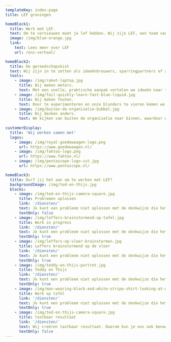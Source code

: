 ```yaml
---
templateKey: index-page
title: LEF groningen

homeBlock1:
  title: Werk met LEF.
  text: Om te vernieuwen moet je lef hebben. Wij zijn LEF, een team van twintigers met bravoure en een scherpe blik. Door te confronteren en te verrassen dagen wij organisaties uit om te innoveren en te veranderen.
  image: /img/blue-orange.jpg
  link:
    text: Lees meer over LEF
    url: /ons-verhaal/

homeBlock2:
  title: De gereedschapskist
  text: Wij zijn in te zetten als ideeënbrouwers, sparringpartners of aanjagers. We beginnen klein en creëren stap voor stap iets groots. Zo bewegen wij, en zo willen we anderen in beweging brengen.
  tools:
    - image: /img/raket-laptop.jpg
      title: Wij maken meters.
      text: Met een snelle, praktische aanpak vertalen we ideeën naar tastbaar resultaat.
    - image: /img/fail-quickly-learn-fast-blue-liquid.jpg
      title: Wij maken fouten.
      text: Door te experimenteren en onze blunders te vieren komen we verder.
    - image: /img/buiten-de-organisatie-bubbel.jpg
      title: Wij denken anders.
      text: We kijken van buiten de organisatie naar binnen, waardoor we kritisch en onbevangen zijn.
      
customerDisplay:
  title: 'Wij werken samen met'
  logos:
    - image: /img/royal-goedewaagen-logo.png
      url: https://www.goedewaagen.nl/
    - image: /img/faktoo-logo.png
      url: https://www.faktoo.nl/
    - image: /img/pentascope-logo-cut.jpg
      url: https://www.pentascope.nl/

homeBlock3:
  title: Durf jij het aan om te werken met LEF?
  backgroundImage: /img/ted-en-thijs.jpg
  blocks:
    - image: /img/ted-en-thijs-camera-square.jpg
      title: Problemen oplossen
      link: '/diensten/'
      text: Je kunt een probleem niet oplossen met de denkwijze die het veroorzaakt heeft. Daarom brouwen wij nieuwe ideeën, buiten de kaders.
      textOnly: false
    - image: /img/leffers-brainstormend-op-tafel.jpg
      title: Work in progress
      link: '/diensten/'
      text: Je kunt een probleem niet oplossen met de denkwijze die het veroorzaakt heeft. Daarom brouwen wij nieuwe ideeën, buiten de kaders.
      textOnly: true
    - image: /img/leffers-op-vloer-brainstormen.jpg
      title: Leffers brainstormend op de vloer
      link: '/diensten/'
      text: Je kunt een probleem niet oplossen met de denkwijze die het veroorzaakt heeft. Daarom brouwen wij nieuwe ideeën, buiten de kaders.
      textOnly: true
    - image: /img/teddy-en-thijs-portret.jpg
      title: Teddy en Thijs
      link: '/diensten/'
      text: Je kunt een probleem niet oplossen met de denkwijze die het veroorzaakt heeft. Daarom brouwen wij nieuwe ideeën, buiten de kaders.
      textOnly: true
    - image: /img/man-wearing-black-and-white-stripe-shirt-looking-at-white-212286.jpg
      title: Werk op tafel
      link: '/diensten/'
      text: Je kunt een probleem niet oplossen met de denkwijze die het veroorzaakt heeft. Daarom brouwen wij nieuwe ideeën, buiten de kaders.
      textOnly: true
    - image: /img/ted-en-thijs-camera-square.jpg
      title: tastbaar resultaat
      link: '/diensten/'
      text: Wij creëren tastbaar resultaat. Daarom kun je ons ook benaderen als er iets op touw moet worden gezet.
      textOnly: false
---
```


